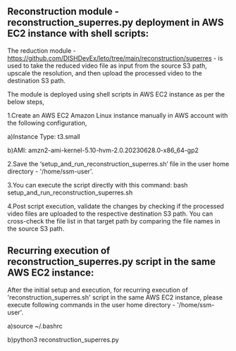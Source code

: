 Reconstruction module - reconstruction_superres.py deployment in AWS EC2 instance with shell scripts:
--------------------------------------------------------------------------------------------------------
The reduction module - https://github.com/DISHDevEx/leto/tree/main/reconstruction/superres - is used to take the reduced video file as input from the source S3 path, upscale the resolution, and then upload the processed video to the destination S3 path.

The module is deployed using shell scripts in AWS EC2 instance as per the below steps,

1.Create an AWS EC2 Amazon Linux instance manually in AWS account with the following configuration,

a)Instance Type: t3.small

b)AMI: amzn2-ami-kernel-5.10-hvm-2.0.20230628.0-x86_64-gp2

2.Save the ‘setup_and_run_reconstruction_superres.sh’ file in the user home directory - '/home/ssm-user'.

3.You can execute the script directly with this command: bash setup_and_run_reconstruction_superres.sh

4.Post script execution, validate the changes by checking if the processed video files are uploaded to the respective destination S3 path.
  You can cross-check the file list in that target path by comparing the file names in the source S3 path.

 Recurring execution of reconstruction_superres.py script in the same AWS EC2 instance:
------------------------------------------------------------------------------------------
After the initial setup and execution, for recurring execution of 'reconstruction_superres.sh' script in the same AWS EC2 instance,
please execute following commands in the user home directory - '/home/ssm-user'.

a)source ~/.bashrc

b)python3 reconstruction_superres.py